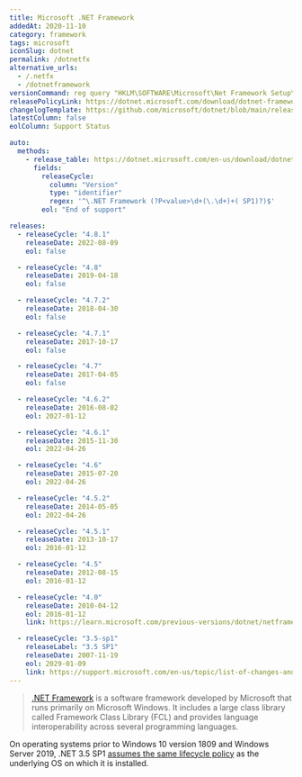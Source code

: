 ```yaml
---
title: Microsoft .NET Framework
addedAt: 2020-11-10
category: framework
tags: microsoft
iconSlug: dotnet
permalink: /dotnetfx
alternative_urls:
  - /.netfx
  - /dotnetframework
versionCommand: reg query "HKLM\SOFTWARE\Microsoft\Net Framework Setup\NDP" /s
releasePolicyLink: https://dotnet.microsoft.com/download/dotnet-framework
changelogTemplate: https://github.com/microsoft/dotnet/blob/main/releases/net{{"__RELEASE_CYCLE__"| replace:'.',''}}/README.md
latestColumn: false
eolColumn: Support Status

auto:
  methods:
    - release_table: https://dotnet.microsoft.com/en-us/download/dotnet-framework
      fields:
        releaseCycle:
          column: "Version"
          type: "identifier"
          regex: '^\.NET Framework (?P<value>\d+(\.\d+)+( SP1)?)$'
        eol: "End of support"

releases:
  - releaseCycle: "4.8.1"
    releaseDate: 2022-08-09
    eol: false

  - releaseCycle: "4.8"
    releaseDate: 2019-04-18
    eol: false

  - releaseCycle: "4.7.2"
    releaseDate: 2018-04-30
    eol: false

  - releaseCycle: "4.7.1"
    releaseDate: 2017-10-17
    eol: false

  - releaseCycle: "4.7"
    releaseDate: 2017-04-05
    eol: false

  - releaseCycle: "4.6.2"
    releaseDate: 2016-08-02
    eol: 2027-01-12

  - releaseCycle: "4.6.1"
    releaseDate: 2015-11-30
    eol: 2022-04-26

  - releaseCycle: "4.6"
    releaseDate: 2015-07-20
    eol: 2022-04-26

  - releaseCycle: "4.5.2"
    releaseDate: 2014-05-05
    eol: 2022-04-26

  - releaseCycle: "4.5.1"
    releaseDate: 2013-10-17
    eol: 2016-01-12

  - releaseCycle: "4.5"
    releaseDate: 2012-08-15
    eol: 2016-01-12

  - releaseCycle: "4.0"
    releaseDate: 2010-04-12
    eol: 2016-01-12
    link: https://learn.microsoft.com/previous-versions/dotnet/netframework-4.0/ms171868(v=vs.100)

  - releaseCycle: "3.5-sp1"
    releaseLabel: "3.5 SP1"
    releaseDate: 2007-11-19
    eol: 2029-01-09
    link: https://support.microsoft.com/en-us/topic/list-of-changes-and-fixed-issues-in-the-net-framework-3-5-service-pack-1-7e580459-9f9a-3f0d-ecb3-ee3ea374044f
---
```


> [.NET Framework](https://dotnet.microsoft.com/) is a software framework developed by Microsoft
> that runs primarily on Microsoft Windows. It includes a large class library called Framework Class
> Library (FCL) and provides language interoperability across several programming languages.

On operating systems prior to Windows 10 version 1809 and Windows Server 2019, .NET 3.5 SP1
[assumes the same lifecycle policy](https://learn.microsoft.com/lifecycle/faq/dotnet-framework) as
the underlying OS on which it is installed.
